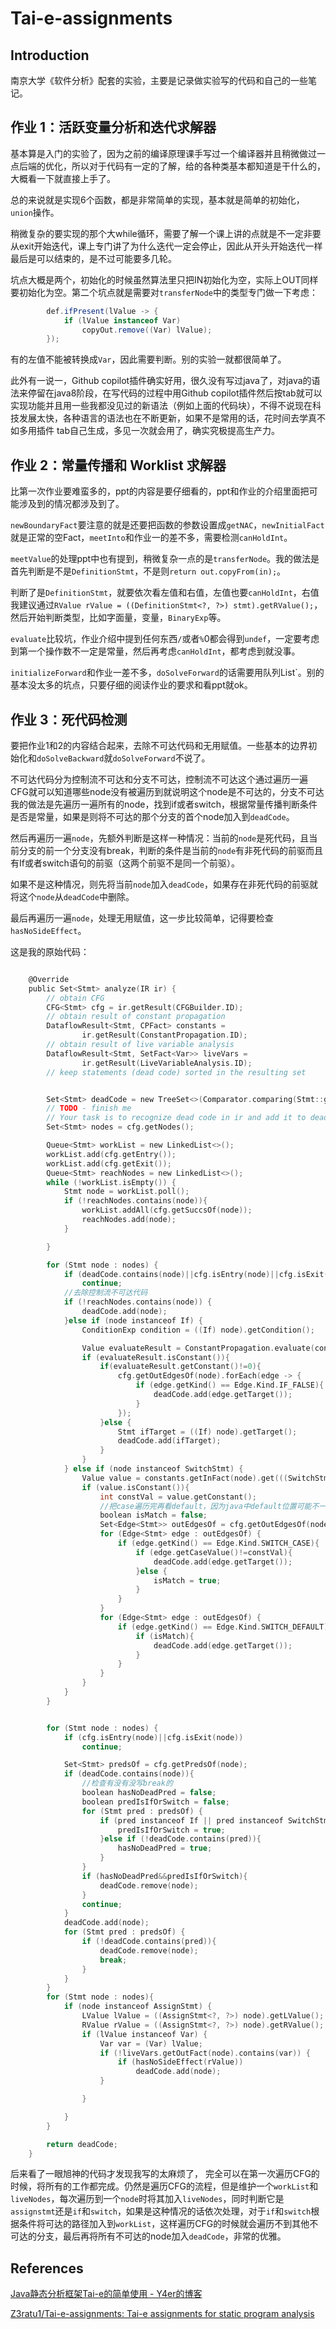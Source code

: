 # Tai-e-assignments

## Introduction

南京大学《软件分析》配套的实验，主要是记录做实验写的代码和自己的一些笔记。

## 作业 1：活跃变量分析和迭代求解器

基本算是入门的实验了，因为之前的编译原理课手写过一个编译器并且稍微做过一点后端的优化，所以对于代码有一定的了解，给的各种类基本都知道是干什么的，大概看一下就直接上手了。



总的来说就是实现6个函数，都是非常简单的实现，基本就是简单的初始化，`union`操作。

稍微复杂的要实现的那个大while循环，需要了解一个课上讲的点就是不一定非要从exit开始迭代，课上专门讲了为什么迭代一定会停止，因此从开头开始迭代一样最后是可以结束的，是不过可能要多几轮。

坑点大概是两个，初始化的时候虽然算法里只把IN初始化为空，实际上OUT同样要初始化为空。第二个坑点就是需要对`transferNode`中的类型专门做一下考虑：

```java
        def.ifPresent(lValue -> {
            if (lValue instanceof Var)
                copyOut.remove((Var) lValue);
        });
```

有的左值不能被转换成`Var`，因此需要判断。别的实验一就都很简单了。



此外有一说一，Github copilot插件确实好用，很久没有写过java了，对java的语法来停留在java8阶段，在写代码的过程中用Github copilot插件然后按tab就可以实现功能并且用一些我都没见过的新语法（例如上面的代码块），不得不说现在科技发展太快，各种语言的语法也在不断更新，如果不是常用的话，花时间去学真不如多用插件 tab自己生成，多见一次就会用了，确实究极提高生产力。

## 作业 2：常量传播和 Worklist 求解器

比第一次作业要难蛮多的，ppt的内容是要仔细看的，ppt和作业的介绍里面把可能涉及到的情况都涉及到了。

`newBoundaryFact`要注意的就是还要把函数的参数设置成`getNAC`，`newInitialFact`就是正常的空Fact，`meetInto`和作业一的差不多，需要检测`canHoldInt`。

`meetValue`的处理ppt中也有提到，稍微复杂一点的是`transferNode`。我的做法是首先判断是不是`DefinitionStmt`，不是则`return out.copyFrom(in);`。

判断了是`DefinitionStmt`，就要依次看左值和右值，左值也要`canHoldInt`，右值我建议通过`RValue rValue = ((DefinitionStmt<?, ?>) stmt).getRValue();`，然后开始判断类型，比如字面量，变量，`BinaryExp`等。

`evaluate`比较坑，作业介绍中提到任何东西`/`或者`%`0都会得到`undef`，一定要考虑到第一个操作数不一定是常量，然后再考虑`canHoldInt`，都考虑到就没事。



`initializeForward`和作业一差不多，`doSolveForward`的话需要用队列List`。别的基本没太多的坑点，只要仔细的阅读作业的要求和看ppt就ok。



## 作业 3：死代码检测

要把作业1和2的内容结合起来，去除不可达代码和无用赋值。一些基本的边界初始化和`doSolveBackward`就`doSolveForward`不说了。

不可达代码分为控制流不可达和分支不可达，控制流不可达这个通过遍历一遍CFG就可以知道哪些node没有被遍历到就说明这个node是不可达的，分支不可达我的做法是先遍历一遍所有的node，找到if或者switch，根据常量传播判断条件是否是常量，如果是则将不可达的那个分支的首个node加入到`deadCode`。

然后再遍历一遍`node`，先额外判断是这样一种情况：当前的`node`是死代码，且当前分支的前一个分支没有break，判断的条件是当前的`node`有非死代码的前驱而且有If或者switch语句的前驱（这两个前驱不是同一个前驱）。

如果不是这种情况，则先将当前`node`加入`deadCode`，如果存在非死代码的前驱就将这个`node`从`deadCode`中删除。

最后再遍历一遍`node`，处理无用赋值，这一步比较简单，记得要检查`hasNoSideEffect`。



这是我的原始代码：

```c

    @Override
    public Set<Stmt> analyze(IR ir) {
        // obtain CFG
        CFG<Stmt> cfg = ir.getResult(CFGBuilder.ID);
        // obtain result of constant propagation
        DataflowResult<Stmt, CPFact> constants =
                ir.getResult(ConstantPropagation.ID);
        // obtain result of live variable analysis
        DataflowResult<Stmt, SetFact<Var>> liveVars =
                ir.getResult(LiveVariableAnalysis.ID);
        // keep statements (dead code) sorted in the resulting set


        Set<Stmt> deadCode = new TreeSet<>(Comparator.comparing(Stmt::getIndex));
        // TODO - finish me
        // Your task is to recognize dead code in ir and add it to deadCode
        Set<Stmt> nodes = cfg.getNodes();

        Queue<Stmt> workList = new LinkedList<>();
        workList.add(cfg.getEntry());
        workList.add(cfg.getExit());
        Queue<Stmt> reachNodes = new LinkedList<>();
        while (!workList.isEmpty()) {
            Stmt node = workList.poll();
            if (!reachNodes.contains(node)){
                workList.addAll(cfg.getSuccsOf(node));
                reachNodes.add(node);
            }

        }

        for (Stmt node : nodes) {
            if (deadCode.contains(node)||cfg.isEntry(node)||cfg.isExit(node))
                continue;
            //去除控制流不可达代码
            if (!reachNodes.contains(node)) {
                deadCode.add(node);
            }else if (node instanceof If) {
                ConditionExp condition = ((If) node).getCondition();

                Value evaluateResult = ConstantPropagation.evaluate(condition, constants.getInFact(node));
                if (evaluateResult.isConstant()){
                    if(evaluateResult.getConstant()!=0){
                        cfg.getOutEdgesOf(node).forEach(edge -> {
                            if (edge.getKind() == Edge.Kind.IF_FALSE){
                                deadCode.add(edge.getTarget());
                            }
                        });
                    }else {
                        Stmt ifTarget = ((If) node).getTarget();
                        deadCode.add(ifTarget);
                    }
                }
            } else if (node instanceof SwitchStmt) {
                Value value = constants.getInFact(node).get(((SwitchStmt) node).getVar());
                if (value.isConstant()){
                    int constVal = value.getConstant();
                    //把case遍历完再看default，因为java中default位置可能不一定
                    boolean isMatch = false;
                    Set<Edge<Stmt>> outEdgesOf = cfg.getOutEdgesOf(node);
                    for (Edge<Stmt> edge : outEdgesOf) {
                        if (edge.getKind() == Edge.Kind.SWITCH_CASE){
                            if (edge.getCaseValue()!=constVal){
                                deadCode.add(edge.getTarget());
                            }else {
                                isMatch = true;
                            }
                        }
                    }
                    for (Edge<Stmt> edge : outEdgesOf) {
                        if (edge.getKind() == Edge.Kind.SWITCH_DEFAULT){
                            if (isMatch){
                                deadCode.add(edge.getTarget());
                            }
                        }
                    }
                }
            }
        }


        for (Stmt node : nodes) {
            if (cfg.isEntry(node)||cfg.isExit(node))
                continue;

            Set<Stmt> predsOf = cfg.getPredsOf(node);
            if (deadCode.contains(node)){
                //检查有没有没写break的
                boolean hasNoDeadPred = false;
                boolean predIsIfOrSwitch = false;
                for (Stmt pred : predsOf) {
                    if (pred instanceof If || pred instanceof SwitchStmt){
                        predIsIfOrSwitch = true;
                    }else if (!deadCode.contains(pred)){
                        hasNoDeadPred = true;
                    }
                }
                if (hasNoDeadPred&&predIsIfOrSwitch){
                    deadCode.remove(node);
                }
                continue;
            }
            deadCode.add(node);
            for (Stmt pred : predsOf) {
                if (!deadCode.contains(pred)){
                    deadCode.remove(node);
                    break;
                }
            }
        }
        for (Stmt node : nodes){
            if (node instanceof AssignStmt) {
                LValue lValue = ((AssignStmt<?, ?>) node).getLValue();
                RValue rValue = ((AssignStmt<?, ?>) node).getRValue();
                if (lValue instanceof Var) {
                    Var var = (Var) lValue;
                    if (!liveVars.getOutFact(node).contains(var)) {
                        if (hasNoSideEffect(rValue))
                            deadCode.add(node);
                    }

                }

            }
        }

        return deadCode;
    }

```

后来看了一眼旭神的代码才发现我写的太麻烦了， 完全可以在第一次遍历CFG的时候，将所有的工作都完成。仍然是遍历CFG的流程，但是维护一个`workList`和`liveNodes`，每次遍历到一个`node`时将其加入`liveNodes`，同时判断它是`assignstmt`还是`if`和`switch`，如果是这种情况的话依次处理，对于`if`和`switch`根据条件将可达的路径加入到`workList`，这样遍历CFG的时候就会遍历不到其他不可达的分支，最后再将所有不可达的node加入`deadCode`，非常的优雅。



## References

[Java静态分析框架Tai-e的简单使用 - Y4er的博客](https://y4er.com/posts/simple-use-of-the-java-static-analysis-framework-tai-e/)

[Z3ratu1/Tai-e-assignments: Tai-e assignments for static program analysis](https://github.com/Z3ratu1/Tai-e-assignments/tree/main)
